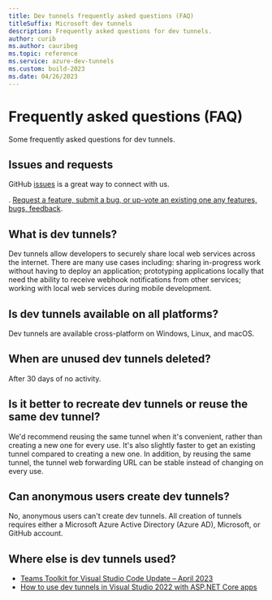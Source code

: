 ```yaml
---
title: Dev tunnels frequently asked questions (FAQ)
titleSuffix: Microsoft dev tunnels
description: Frequently asked questions for dev tunnels.
author: curib
ms.author: cauribeg
ms.topic: reference
ms.service: azure-dev-tunnels
ms.custom: build-2023
ms.date: 04/26/2023 
---
```


# Frequently asked questions (FAQ)

Some frequently asked questions for dev tunnels.

## Issues and requests

GitHub [issues](https://github.com/Microsoft/dev-tunnels/issues) is a great way to connect with us.

. [Request a feature, submit a bug, or up-vote an existing one any features, bugs, feedback](https://github.com/Microsoft/dev-tunnels).

## What is dev tunnels?

Dev tunnels allow developers to securely share local web services across the internet. There are many use cases including: sharing in-progress work without having to deploy an application; prototyping applications locally that need the ability to receive webhook notifications from other services; working with local web services during mobile development.

## Is dev tunnels available on all platforms?

Dev tunnels are available cross-platform on Windows, Linux, and macOS.

## When are unused dev tunnels deleted?

After 30 days of no activity.

## Is it better to recreate dev tunnels or reuse the same dev tunnel?

We'd recommend reusing the same tunnel when it's convenient, rather than creating a new one for every use. It's also slightly faster to get an existing tunnel compared to creating a new one. In addition, by reusing the same tunnel, the tunnel web forwarding URL can be stable instead of changing on every use.

## Can anonymous users create dev tunnels?

No, anonymous users can't create dev tunnels. All creation of tunnels requires either a Microsoft Azure Active Directory (Azure AD), Microsoft, or GitHub account.

## Where else is dev tunnels used?

- [Teams Toolkit for Visual Studio Code Update – April 2023](https://devblogs.microsoft.com/microsoft365dev/teams-toolkit-for-visual-studio-code-update-april-2023/)
- [How to use dev tunnels in Visual Studio 2022 with ASP.NET Core apps](/aspnet/core/test/dev-tunnels)
